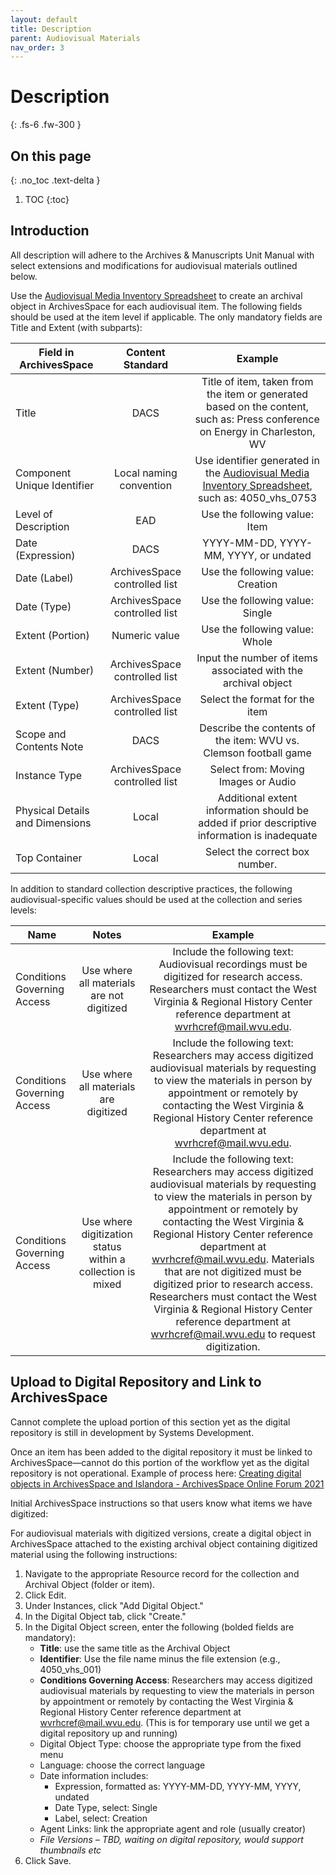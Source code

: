 ```yaml
---
layout: default
title: Description
parent: Audiovisual Materials
nav_order: 3
---
```


# Description
{: .fs-6 .fw-300 }

## On this page
{: .no_toc .text-delta }

1. TOC
{:toc}

## Introduction

All description will adhere to the Archives & Manuscripts Unit Manual with select extensions and modifications for audiovisual materials outlined below. 

Use the [Audiovisual Media Inventory Spreadsheet](https://elizajames.github.io/digital-preservation-documentation/assets/files/AudiovisualMediaInventoryTemplate.xlsx) to create an archival object in ArchivesSpace for each audiovisual item. The following fields should be used at the item level if applicable. The only mandatory fields are Title and Extent (with subparts): 

|       __Field in ArchivesSpace__         |           __Content Standard__       |                                                              __Example__                                                           |
|--------------------------------------|:--------------------------------:|:------------------------------------------------------------------------------------------------------------------------------:|
|     Title                            |   DACS                           |   Title of item, taken from the item or generated based on the content, such as: Press conference on Energy in Charleston, WV  |
|     Component Unique Identifier      |   Local naming convention        |   Use identifier generated in the [Audiovisual Media Inventory Spreadsheet](https://elizajames.github.io/digital-preservation-documentation/assets/files/AudiovisualMediaInventoryTemplate.xlsx), such as: 4050_vhs_0753                                  |
|     Level of Description             |   EAD                            |   Use the following value: Item                                                                                                |
|     Date (Expression)	                |   DACS                           |   YYYY-MM-DD, YYYY-MM, YYYY, or undated                                                                                        |
|     Date (Label)                     |   ArchivesSpace controlled list  |   Use the following value: Creation                                                                                            |
|     Date (Type)                      |   ArchivesSpace controlled list  |   Use the following value: Single                                                                                              |
|     Extent (Portion)                 |   Numeric value                  |   Use the following value: Whole                                                                                               |
|     Extent (Number)                  |   ArchivesSpace controlled list  |   Input the number of items associated with the archival object                                                                |
|     Extent (Type)                    |   ArchivesSpace controlled list  |   Select the format for the item                                                                                               |
|     Scope and Contents Note          |   DACS                           |   Describe the contents of the item: WVU vs. Clemson football game                                                             |
|     Instance Type                    |   ArchivesSpace controlled list  |   Select from: Moving Images or Audio                                                                                          |
|     Physical Details and Dimensions  |   Local                          |   Additional extent information should be added if prior descriptive information is inadequate                                 |
|     Top Container                    |   Local                          |   Select the correct box number.                                                                                               |

In addition to standard collection descriptive practices, the following audiovisual-specific values should be used at the collection and series levels: 

|       __Name__                         |                               __Notes__                           |                                                                                                                                                                                                                                                __Example__                                                                                                                                                                                                                                             |
|------------------------------------|:-------------------------------------------------------------:|:--------------------------------------------------------------------------------------------------------------------------------------------------------------------------------------------------------------------------------------------------------------------------------------------------------------------------------------------------------------------------------------------------------------------------------------------------------------------------------------------------:|
|     Conditions Governing Access    |   Use where all materials are not digitized                   |   Include the following text: Audiovisual recordings must be digitized for research access. Researchers must contact the West Virginia & Regional History Center reference department at wvrhcref@mail.wvu.edu.                                                                                                                                                                                                                                                                                    |
|     Conditions Governing Access    |   Use where all materials are digitized                       |   Include the following text: Researchers may access digitized audiovisual materials by requesting to view the materials in person by appointment or remotely by contacting the West Virginia & Regional History Center reference department at wvrhcref@mail.wvu.edu.                                                                                                                                                                                                                             |
|     Conditions Governing Access    |   Use where digitization status within a collection is mixed  |   Include the following text: Researchers may access digitized audiovisual materials by requesting to view the materials in person by appointment or remotely by contacting the West Virginia & Regional History Center reference department at wvrhcref@mail.wvu.edu. Materials that are not digitized must be digitized prior to research access. Researchers must contact the West Virginia & Regional History Center reference department at wvrhcref@mail.wvu.edu to request digitization.    |

## Upload to Digital Repository and Link to ArchivesSpace

Cannot complete the upload portion of this section yet as the digital repository is still in development by Systems Development. 

Once an item has been added to the digital repository it must be linked to ArchivesSpace—cannot do this portion of the workflow yet as the digital repository is not operational. Example of process here: [Creating digital objects in ArchivesSpace and Islandora - ArchivesSpace Online Forum 2021](https://www.youtube.com/watch?v=1eX3ryz6TxU&t=2s)

Initial ArchivesSpace instructions so that users know what items we have digitized: 

For audiovisual materials with digitized versions, create a digital object in ArchivesSpace attached to the existing archival object containing digitized material using the following instructions: 

1. Navigate to the appropriate Resource record for the collection and Archival Object (folder or item).  
2. Click Edit.  
3. Under Instances, click "Add Digital Object." 
4. In the Digital Object tab, click "Create."  
5. In the Digital Object screen, enter the following (bolded fields are mandatory):  
    * __Title__: use the same title as the Archival Object 
    * __Identifier__: Use the file name minus the file extension (e.g., 4050_vhs_001) 
    * __Conditions Governing Access__: Researchers may access digitized audiovisual materials by requesting to view the materials in person by appointment or remotely by contacting the West Virginia & Regional History Center reference department at wvrhcref@mail.wvu.edu. (This is for temporary use until we get a digital repository up and running) 
    * Digital Object Type: choose the appropriate type from the fixed menu 
    * Language: choose the correct language 
    * Date information includes:  
        * Expression, formatted as: YYYY-MM-DD, YYYY-MM, YYYY, undated 
        * Date Type, select: Single 
        * Label, select: Creation 
    * Agent Links: link the appropriate agent and role (usually creator) 
    * *File Versions – TBD, waiting on digital repository, would support thumbnails etc*
6. Click Save. 